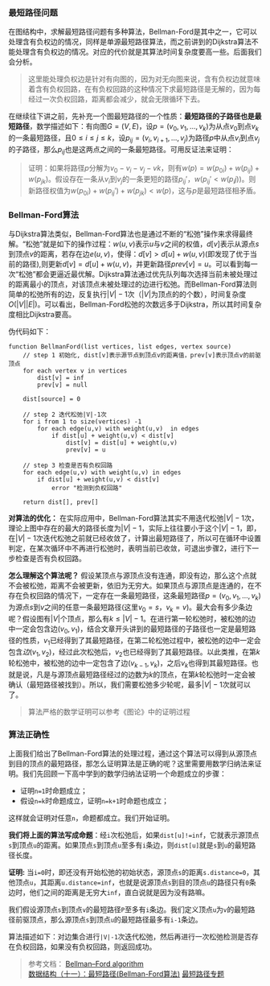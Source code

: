 ### 最短路径问题
在图结构中，求解最短路径问题有多种算法，Bellman-Ford是其中之一，它可以处理含有负权边的情况，同样是单源最短路径算法，而之前讲到的Dijkstra算法不能处理含有负权边的情况。对应的代价就是其算法时间复杂度要高一些。后面我们会分析。

>这里能处理负权边是针对有向图的，因为对无向图来说，含有负权边就意味着含有负权回路，在有负权回路的这种情况下求最短路径是无解的，因为每经过一次负权回路，距离都会减少，就会无限循环下去。

在继续往下讲之前，先补充一个图最短路径的一个性质：**最短路径的子路径也是最短路径**，数学描述如下：有向图$G=(V,E)$，设$p=(v_0,v_1,...,v_k)$为从点$v_0$到点$v_k$的一条最短路径，且$0≤i≤j≤k$，设$p_{ij}=(v_i,v_{i+1},...,v_j)$为路径$p$中从点$v_i$到点$v_j$的子路径，那么$p_{ij}$也是这两点之间的一条最短路径。可用反证法来证明：

>证明：如果将路径$p$分解为$v_0-v_i-v_j-vk$，则有$w(p)=w(p_{0i})+w(p_{ij})+w(p_{jk})$。假设存在一条从$v_i$到$v_j$的一条更短的路径$p_{ij}'$，$w(p_{ij}'<w(p_ij))$。则新路径权值为$w(p_{0i})+w(p_{ij}')+w(p_{jk}) < w(p)$，这与$p$是最短路径相矛盾。



### Bellman-Ford算法
与Dijkstra算法类似，Bellman-Ford算法也是通过不断的“松弛”操作来求得最终解。“松弛”就是如下的操作过程：$w(u,v)$表示$u$与$v$之间的权值，$d[v]$表示从源点$s$到顶点$v$的距离，若存在边$e(u,v)$，使得：$d[v] > d[u] + w(u,v)$(即发现了优于当前的路径),则更新$d[v] = d[u] + w(u,v)$，并更新路径$prev[v] = u$。可以看到每一次“松弛”都会更逼近最优解。Dijkstra算法通过优先队列每次选择当前未被处理过的距离最小的顶点，对该顶点未被处理过的边进行松弛。而Bellman-Ford算法则简单的松弛所有的边，反复执行$|V|-1$次（$|V|$为顶点的的个数），时间复杂度$O(|V||E|)$。可以看出，Bellman-Ford松弛的次数远多于Dijkstra，所以其时间复杂度相比Dijkstra要高。

伪代码如下：
```
function BellmanFord(list vertices, list edges, vertex source)
    // step 1 初始化, dist[v]表示源节点到顶点v的距离值，prev[v]表示顶点v的前驱顶点
    for each vertex v in vertices
        dist[v] = inf
        prev[v] = null

    dist[source] = 0

    // step 2 迭代松弛|V|-1次
    for i from 1 to size(vertices) -1 
        for each edge(u,v) with weight(u,v)  in edges
            if dist[u] + weight(u,v) < dist[v]
                dist[v] = dist[u] + weight(u,v)
                prev[v] = u
    
    // step 3 检查是否有负权回路
    for each edge(u,v) with weight(u,v) in edges
        if dist[u] + weight(u,v) < dist[v]
            error "检测到负权回路"

    return dist[], prev[]
```

**对算法的优化：** 在实际应用中，Bellman-Ford算法其实不用迭代松弛$|V|-1$次，理论上图中存在的最大的路径长度为$|V|-1$，实际上往往要小于这个$|V|-1$，即，在$|V|-1$次迭代松弛之前就已经收敛了，计算出最短路径了，所以可在循环中设置判定，在某次循环中不再进行松弛时，表明当前已收敛，可退出步骤2，进行下一步检查是否有负权回路。


**怎么理解这个算法呢？** 假设某顶点与源顶点没有连通，即没有边，那么这个点就不会被松弛，距离不会被更新，依旧为无穷大。如果顶点与源顶点是连通的，在不存在负权回路的情况下，一定存在一条最短路径，这条最短路径$p=(v_0,v_1,...,v_k)$为源点$s$到$v$之间的任意一条最短路径(这里$v_0=s$，$v_k=v$)。最大会有多少条边呢？假设图有$|V|$个顶点，那么有$k≤|V|-1$。在进行第一轮松弛时，被松弛的边中一定会包含边$(v_0,v_1)$，结合文章开头讲到的最短路径的子路径也一定是最短路径的性质，$v_1$已经得到了其最短路径，在第二轮松弛过程中，被松弛的边中一定会包含$边(v_1,v_2)$，经过此次松弛后，$v_2$也已经得到了其最短路径。以此类推，在第$k$轮松弛中，被松弛的边中一定包含了边$(v_{k-1},v_k)$，之后$v_k$也得到其最短路径。也就是说，凡是与源顶点最短路径经过的边数为$k$的顶点，在第$k$轮松弛时一定会被确认（最短路径被找到）。所以，我们需要松弛多少轮呢，最多$|V|-1$次就可以了。
>算法严格的数学证明可以参考《图论》中的证明过程

### 算法正确性
上面我们给出了Bellman-Ford算法的处理过程，通过这个算法可以得到从源顶点到目的顶点的最短路径，那怎么证明算法是正确的呢？这里需要用数学归纳法来证明。我们先回顾一下高中学到的数学归纳法证明一个命题成立的步骤：
- 证明`n=1`时命题成立；
- 假设`n=k`时命题成立，证明`n=k+1`时命题也成立；            

这样就会证明对任意`n`，命题都成立。我们开始证明。

**我们将上面的算法写成命题**：经`i`次松弛后，如果`dist[u]!=inf`，它就表示源顶点`s`到顶点`u`的距离。如果顶点`s`到顶点`u`至多有`i`条边，则`dist[u]`就是`s`到`u`的最短路径长度。

**证明:**
当`i=0`时，即还没有开始松弛的初始状态，源顶点`s`的距离`s.distance=0`，其他顶点`u`，其距离`u.distance=inf`，也就是说源顶点`s`到目的顶点`u`的路径只有`0`条边时，他们之间的距离是无穷大`inf`，直白说就是因为没有路嘛。

我们假设源顶点`s`到顶点`v`的最短路径`P`至多有`i`条边。我们定义顶点`u`为`v`的最短路径前驱顶点，那么源顶点`s`到顶点`u`的最短路径最多有`i-1`条边。




算法描述如下：对边集合进行`|V|-1`次迭代松弛，然后再进行一次松弛检测是否存在负权回路，如果没有负权回路，则返回成功。









>参考文档：
[Bellman–Ford algorithm](https://en.wikipedia.org/wiki/Bellman%E2%80%93Ford_algorithm)      
[数据结构（十一）：最短路径(Bellman-Ford算法)](https://www.jianshu.com/p/b876fe9b2338)
[最短路径专题](https://www.jianshu.com/p/585ea9d0ceba)
